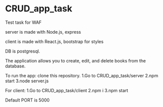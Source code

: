 # CRUD_app_task
  Test task for WAF
  
  server is made with Node.js, express
  
  client is made with React.js, bootstrap for styles
  
  DB is postgresql.
  
  The application allows you to create, edit, and delete books from the database.
  
  To run the app: clone this repository. 
  1.Go to CRUD_app_task/server
  2.npm start
  3.node server.js
  
  For client:
  1.Go to CRUD_app_task/client
  2.npm i
  3.npm start
  
  Default PORT is 5000
